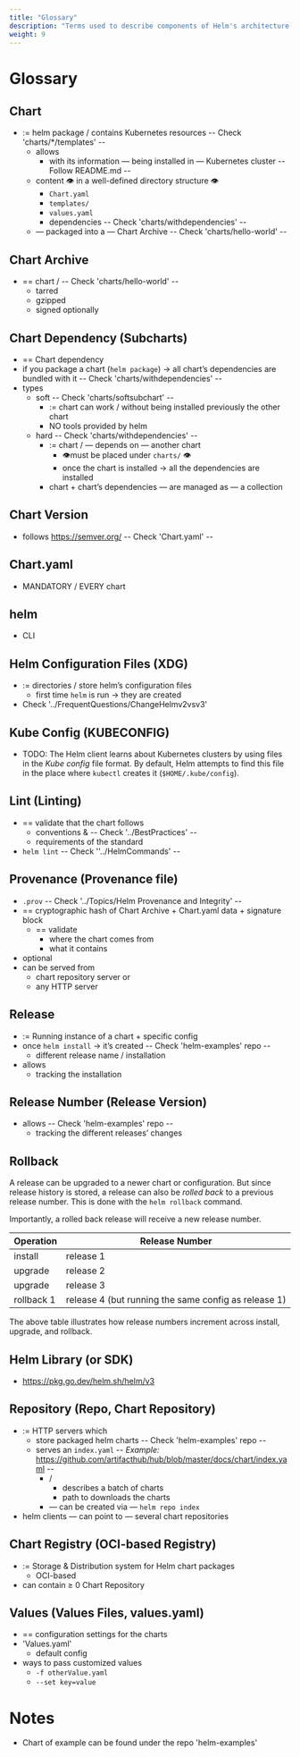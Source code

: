 ```yaml
---
title: "Glossary" 
description: "Terms used to describe components of Helm's architecture."
weight: 9
---
```


# Glossary

## Chart

* := helm package / contains Kubernetes resources                 -- Check 'charts/*/templates' --
  * allows
    * with its information — being installed in — Kubernetes cluster     -- Follow README.md --
  * content 👁️ in a well-defined directory structure 👁️
    * `Chart.yaml`
    * `templates/`
    * `values.yaml`
    * dependencies                  -- Check 'charts/withdependencies' --
  * — packaged into a — Chart Archive   -- Check 'charts/hello-world' --

## Chart Archive

* == chart /            -- Check 'charts/hello-world' --
  * tarred
  * gzipped
  * signed optionally

## Chart Dependency (Subcharts)

* == Chart dependency      
* if you package a chart (`helm package`) → all chart’s dependencies are bundled with it   -- Check 'charts/withdependencies' --
* types
  * soft          -- Check 'charts/softsubchart' --
    * := chart can work / without being installed previously the other chart
    * NO tools provided by helm
  * hard          -- Check 'charts/withdependencies' --
    * := chart / — depends on — another chart
      * 👁️must be placed under `charts/` 👁️
      * once the chart is installed → all the dependencies are installed
    * chart + chart’s dependencies — are managed as — a collection

## Chart Version

* follows https://semver.org/   -- Check 'Chart.yaml' -- 

## Chart.yaml
* MANDATORY / EVERY chart

## helm
* CLI

## Helm Configuration Files (XDG)

* := directories / store helm’s configuration files
  * first time `helm`  is run → they are created
* Check '../FrequentQuestions/ChangeHelmv2vsv3'

## Kube Config (KUBECONFIG)
* TODO:
The Helm client learns about Kubernetes clusters by using files in the _Kube
config_ file format. By default, Helm attempts to find this file in the place
where `kubectl` creates it (`$HOME/.kube/config`).

## Lint (Linting)

* == validate that the chart follows
  * conventions &  -- Check '../BestPractices' --
  * requirements of the standard
* `helm lint`  -- Check ''../HelmCommands' --

## Provenance (Provenance file)

* `.prov`        -- Check '../Topics/Helm Provenance and Integrity' -- 
* == cryptographic hash of Chart Archive + Chart.yaml data + signature block
  * == validate
    * where the chart comes from
    * what it contains
* optional
* can be served from
  * chart repository server or
  * any HTTP server

## Release

* := Running instance of a chart + specific config
* once `helm install` → it’s created              -- Check 'helm-examples' repo --
  * different release name / installation
* allows
  * tracking the installation

## Release Number (Release Version)
* allows                                          -- Check 'helm-examples' repo --
  * tracking the different releases’ changes

## Rollback

A release can be upgraded to a newer chart or configuration. But since release
history is stored, a release can also be _rolled back_ to a previous release
number. This is done with the `helm rollback` command.

Importantly, a rolled back release will receive a new release number.

| Operation  | Release Number                                       |
|------------|------------------------------------------------------|
| install    | release 1                                            |
| upgrade    | release 2                                            |
| upgrade    | release 3                                            |
| rollback 1 | release 4 (but running the same config as release 1) |

The above table illustrates how release numbers increment across install,
upgrade, and rollback.

## Helm Library (or SDK)
* https://pkg.go.dev/helm.sh/helm/v3

## Repository (Repo, Chart Repository)

* := HTTP servers which
  * store packaged helm charts                             -- Check 'helm-examples' repo --
  * serves an `index.yaml`                       -- _Example:_ https://github.com/artifacthub/hub/blob/master/docs/chart/index.yaml -- 
    * /
      * describes a batch of charts
      * path to downloads the charts
    * — can be created via — `helm repo index`
* helm clients — can point to — several chart repositories

## Chart Registry (OCI-based Registry)
* := Storage & Distribution system for Helm chart packages
  * OCI-based
* can contain ≥ 0 Chart Repository

## Values (Values Files, values.yaml)
* == configuration settings for the charts
* 'Values.yaml'
  * default config
* ways to pass customized values
  * `-f otherValue.yaml`
  * `--set key=value`


# Notes
* Chart of example can be found under the repo 'helm-examples'
